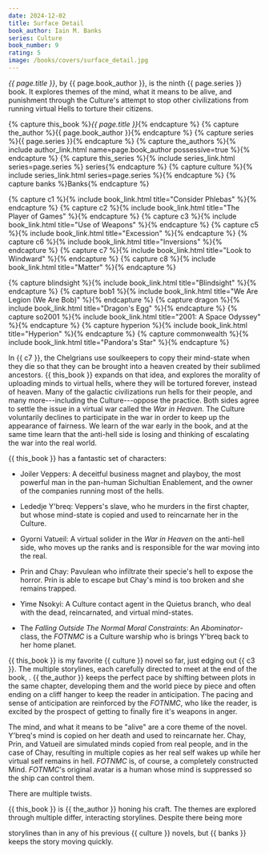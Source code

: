```yaml
---
date: 2024-12-02
title: Surface Detail
book_author: Iain M. Banks
series: Culture
book_number: 9
rating: 5
image: /books/covers/surface_detail.jpg
---
```


<cite class="book-title">{{ page.title }}</cite>, by <span
class="author-name">{{ page.book_author }}</span>, is the ninth <span
class="book-series">{{ page.series }}</span> book. It explores themes of the
mind, what it means to be alive, and punishment through the Culture's attempt
to stop other civilizations from running virtual Hells to torture their
citizens.

{% capture this_book %}<cite class="book-title">{{ page.title }}</cite>{% endcapture %}
{% capture the_author %}<span class="author-name">{{ page.book_author }}</span>{% endcapture %}
{% capture series %}<span class="book-series">{{ page.series }}</span>{% endcapture %}
{% capture the_authors %}{% include author_link.html name=page.book_author possessive=true %}{% endcapture %}
{% capture this_series %}{% include series_link.html series=page.series %} series{% endcapture %}
{% capture culture %}{% include series_link.html series=page.series %}{% endcapture %}
{% capture banks %}<span class="author-name">Banks</span>{% endcapture %}

{% capture c1 %}{% include book_link.html title="Consider Phlebas" %}{% endcapture %}
{% capture c2 %}{% include book_link.html title="The Player of Games" %}{% endcapture %}
{% capture c3 %}{% include book_link.html title="Use of Weapons" %}{% endcapture %}
{% capture c5 %}{% include book_link.html title="Excession" %}{% endcapture %}
{% capture c6 %}{% include book_link.html title="Inversions" %}{% endcapture %}
{% capture c7 %}{% include book_link.html title="Look to Windward" %}{% endcapture %}
{% capture c8 %}{% include book_link.html title="Matter" %}{% endcapture %}

{% capture blindsight %}{% include book_link.html title="Blindsight" %}{% endcapture %}
{% capture bob1 %}{% include book_link.html title="We Are Legion (We Are Bob)" %}{% endcapture %}
{% capture dragon %}{% include book_link.html title="Dragon's Egg" %}{% endcapture %}
{% capture so2001 %}{% include book_link.html title="2001: A Space Odyssey" %}{% endcapture %}
{% capture hyperion %}{% include book_link.html title="Hyperion" %}{% endcapture %}
{% capture commonwealth %}{% include book_link.html title="Pandora's Star" %}{% endcapture %}

In {{ c7 }}, the Chelgrians use soulkeepers to copy their mind-state when they
die so that they can be brought into a heaven created by their sublimed
ancestors. {{ this_book }} expands on that idea, and explores the morality of
uploading minds to virtual hells, where they will be tortured forever, instead
of heaven. Many of the galactic civilizations run hells for their people, and
many more---including the Culture---oppose the practice. Both sides agree to
settle the issue in a virtual war called the _War in Heaven_. The Culture
voluntarily declines to participate in the war in order to keep up the
appearance of fairness. We learn of the war early in the book, and at the same
time learn that the anti-hell side is losing and thinking of escalating the
war into the real world.

{{ this_book }} has a fantastic set of characters:

- Joiler Veppers: A deceitful business magnet and playboy, the most powerful
  man in the pan-human Sichultian Enablement, and the owner of the companies
  running most of the hells.

- Lededje Y'breq: Veppers's slave, who he murders in the first chapter, but
  whose mind-state is copied and used to reincarnate her in the Culture.

- Gyorni Vatueil: A virtual solider in the _War in Heaven_ on the anti-hell
  side, who moves up the ranks and is responsible for the war moving into the
  real.

- Prin and Chay: Pavulean who infiltrate their specie's hell to expose the
  horror. Prin is able to escape but Chay's mind is too broken and she remains
  trapped.

- Yime Nsokyi: A Culture contact agent in the Quietus branch, who deal with
  the dead, reincarnated, and virtual mind-states.

- The _Falling Outside The Normal Moral Constraints_: An _Abominator_-class,
  the _FOTNMC_ is a Culture warship who is brings Y'breq back to her home
  planet.

{{ this_book }} is my favorite {{ culture }} novel so far, just edging out {{
c3 }}. The multiple storylines, each carefully directed to meet at the end of
the book, <!-- TODO -->. {{ the_author }} keeps the perfect pace by shifting
between plots in the same chapter, developing them and the world piece by
piece and often ending on a cliff hanger to keep the reader in anticipation.
The pacing and sense of anticipation are reinforced by the _FOTNMC_, who like
the reader, is excited by the prospect of getting to finally fire it's weapons
in anger.

The mind, and what it means to be "alive" <!-- TODO: Better wording than
alive. Sentient? --> are a core theme of the novel. Y'breq's mind is copied on
her death and used to reincarnate her. Chay, Prin, and Vatueil are simulated
minds copied from real people, and in the case of Chay, resulting in multiple
copies as her real self wakes up while her virtual self remains in hell.
_FOTNMC_ is, of course, a completely constructed Mind. _FOTNMC_'s original
avatar is a human whose mind is suppressed so the ship can control them.
<!-- Other examples? -->

There are multiple twists.

{{ this_book }} is {{ the_author }} honing his craft. The themes are explored
through multiple differ, interacting storylines. Despite there being more



storylines than in any of his previous {{ culture }} novels, but {{ banks
}} keeps the story moving quickly.
